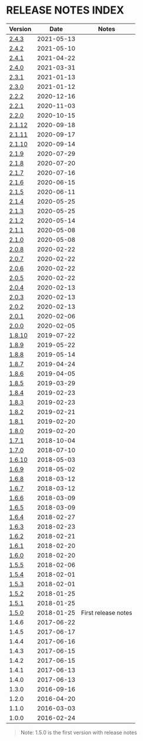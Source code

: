 # RELEASE NOTES INDEX

| Version                           | Date       | Notes               |
| --------------------------------- | ---------- | ------------------- |
| [2.4.3](RELEASE_NOTES_2.4.3.md)   | 2021-05-13 |                     |
| [2.4.2](RELEASE_NOTES_2.4.2.md)   | 2021-05-10 |                     |
| [2.4.1](RELEASE_NOTES_2.4.1.md)   | 2021-04-22 |                     |
| [2.4.0](RELEASE_NOTES_2.4.0.md)   | 2021-03-31 |                     |
| [2.3.1](RELEASE_NOTES_2.3.1.md)   | 2021-01-13 |                     |
| [2.3.0](RELEASE_NOTES_2.3.0.md)   | 2021-01-12 |                     |
| [2.2.2](RELEASE_NOTES_2.2.2.md)   | 2020-12-16 |                     |
| [2.2.1](RELEASE_NOTES_2.2.1.md)   | 2020-11-03 |                     |
| [2.2.0](RELEASE_NOTES_2.2.0.md)   | 2020-10-15 |                     |
| [2.1.12](RELEASE_NOTES_2.1.12.md) | 2020-09-18 |                     |
| [2.1.11](RELEASE_NOTES_2.1.11.md) | 2020-09-17 |                     |
| [2.1.10](RELEASE_NOTES_2.1.10.md) | 2020-09-14 |                     |
| [2.1.9](RELEASE_NOTES_2.1.9.md)   | 2020-07-29 |                     |
| [2.1.8](RELEASE_NOTES_2.1.8.md)   | 2020-07-20 |                     |
| [2.1.7](RELEASE_NOTES_2.1.7.md)   | 2020-07-16 |                     |
| [2.1.6](RELEASE_NOTES_2.1.6.md)   | 2020-06-15 |                     |
| [2.1.5](RELEASE_NOTES_2.1.5.md)   | 2020-06-11 |                     |
| [2.1.4](RELEASE_NOTES_2.1.4.md)   | 2020-05-25 |                     |
| [2.1.3](RELEASE_NOTES_2.1.3.md)   | 2020-05-25 |                     |
| [2.1.2](RELEASE_NOTES_2.1.2.md)   | 2020-05-14 |                     |
| [2.1.1](RELEASE_NOTES_2.1.1.md)   | 2020-05-08 |                     |
| [2.1.0](RELEASE_NOTES_2.1.0.md)   | 2020-05-08 |                     |
| [2.0.8](RELEASE_NOTES_2.0.8.md)   | 2020-02-22 |                     |
| [2.0.7](RELEASE_NOTES_2.0.7.md)   | 2020-02-22 |                     |
| [2.0.6](RELEASE_NOTES_2.0.6.md)   | 2020-02-22 |                     |
| [2.0.5](RELEASE_NOTES_2.0.5.md)   | 2020-02-22 |                     |
| [2.0.4](RELEASE_NOTES_2.0.4.md)   | 2020-02-13 |                     |
| [2.0.3](RELEASE_NOTES_2.0.3.md)   | 2020-02-13 |                     |
| [2.0.2](RELEASE_NOTES_2.0.2.md)   | 2020-02-13 |                     |
| [2.0.1](RELEASE_NOTES_2.0.1.md)   | 2020-02-06 |                     |
| [2.0.0](RELEASE_NOTES_2.0.0.md)   | 2020-02-05 |                     |
| [1.8.10](RELEASE_NOTES_1.8.10.md) | 2019-07-22 |                     |
| [1.8.9](RELEASE_NOTES_1.8.9.md)   | 2019-05-22 |                     |
| [1.8.8](RELEASE_NOTES_1.8.8.md)   | 2019-05-14 |                     |
| [1.8.7](RELEASE_NOTES_1.8.7.md)   | 2019-04-24 |                     |
| [1.8.6](RELEASE_NOTES_1.8.6.md)   | 2019-04-05 |                     |
| [1.8.5](RELEASE_NOTES_1.8.5.md)   | 2019-03-29 |                     |
| [1.8.4](RELEASE_NOTES_1.8.4.md)   | 2019-02-23 |                     |
| [1.8.3](RELEASE_NOTES_1.8.3.md)   | 2019-02-23 |                     |
| [1.8.2](RELEASE_NOTES_1.8.2.md)   | 2019-02-21 |                     |
| [1.8.1](RELEASE_NOTES_1.8.1.md)   | 2019-02-20 |                     |
| [1.8.0](RELEASE_NOTES_1.8.0.md)   | 2019-02-20 |                     |
| [1.7.1](RELEASE_NOTES_1.7.1.md)   | 2018-10-04 |                     |
| [1.7.0](RELEASE_NOTES_1.7.0.md)   | 2018-07-10 |                     |
| [1.6.10](RELEASE_NOTES_1.6.10.md) | 2018-05-03 |                     |
| [1.6.9](RELEASE_NOTES_1.6.9.md)   | 2018-05-02 |                     |
| [1.6.8](RELEASE_NOTES_1.6.8.md)   | 2018-03-12 |                     |
| [1.6.7](RELEASE_NOTES_1.6.7.md)   | 2018-03-12 |                     |
| [1.6.6](RELEASE_NOTES_1.6.6.md)   | 2018-03-09 |                     |
| [1.6.5](RELEASE_NOTES_1.6.5.md)   | 2018-03-09 |                     |
| [1.6.4](RELEASE_NOTES_1.6.4.md)   | 2018-02-27 |                     |
| [1.6.3](RELEASE_NOTES_1.6.3.md)   | 2018-02-23 |                     |
| [1.6.2](RELEASE_NOTES_1.6.2.md)   | 2018-02-21 |                     |
| [1.6.1](RELEASE_NOTES_1.6.1.md)   | 2018-02-20 |                     |
| [1.6.0](RELEASE_NOTES_1.6.0.md)   | 2018-02-20 |                     |
| [1.5.5](RELEASE_NOTES_1.5.5.md)   | 2018-02-06 |                     |
| [1.5.4](RELEASE_NOTES_1.5.4.md)   | 2018-02-01 |                     |
| [1.5.3](RELEASE_NOTES_1.5.3.md)   | 2018-02-01 |                     |
| [1.5.2](RELEASE_NOTES_1.5.2.md)   | 2018-01-25 |                     |
| [1.5.1](RELEASE_NOTES_1.5.1.md)   | 2018-01-25 |                     |
| [1.5.0](RELEASE_NOTES_1.5.0.md)   | 2018-01-25 | First release notes |
| 1.4.6                             | 2017-06-22 |                     |
| 1.4.5                             | 2017-06-17 |                     |
| 1.4.4                             | 2017-06-16 |                     |
| 1.4.3                             | 2017-06-15 |                     |
| 1.4.2                             | 2017-06-15 |                     |
| 1.4.1                             | 2017-06-13 |                     |
| 1.4.0                             | 2017-06-13 |                     |
| 1.3.0                             | 2016-09-16 |                     |
| 1.2.0                             | 2016-04-20 |                     |
| 1.1.0                             | 2016-03-03 |                     |
| 1.0.0                             | 2016-02-24 |                     |

> Note: 1.5.0 is the first version with release notes
